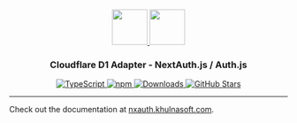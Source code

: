 <p align="center">
  <br/>
  <a href="https://nxauth.khulnasoft.com" target="_blank">
    <img height="64px" src="https://nxauth.khulnasoft.com/img/logo-sm.png" />
  </a>
  <a href="https://developers.cloudflare.com/d1/" target="_blank">
    <img height="64px" src="https://nxauth.khulnasoft.com/img/adapters/d1.svg"/>
  </a>
  <h3 align="center"><b>Cloudflare D1 Adapter</b> - NextAuth.js / Auth.js</a></h3>
  <p align="center" style="align: center;">
    <a href="https://npm.im/@nxauth/drizzle-adapter">
      <img src="https://img.shields.io/badge/TypeScript-blue?style=flat-square" alt="TypeScript" />
    </a>
    <a href="https://npm.im/@nxauth/d1-adapter">
      <img alt="npm" src="https://img.shields.io/npm/v/@nxauth/d1-adapter?color=green&label=@nxauth/d1-adapter&style=flat-square">
    </a>
    <a href="https://www.npmtrends.com/@nxauth/d1-adapter">
      <img src="https://img.shields.io/npm/dm/@nxauth/d1-adapter?label=%20downloads&style=flat-square" alt="Downloads" />
    </a>
    <a href="https://github.com/khulnasoft/nxauth/stargazers">
      <img src="https://img.shields.io/github/stars/khulnasoft/nxauth?style=flat-square" alt="GitHub Stars" />
    </a>
  </p>
</p>

---

Check out the documentation at [nxauth.khulnasoft.com](https://nxauth.khulnasoft.com/reference/adapter/d1).
